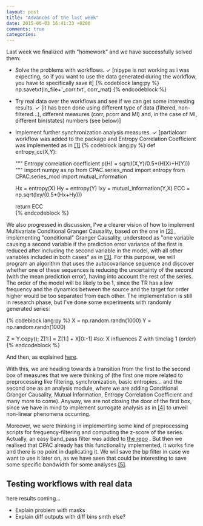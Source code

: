 ```yaml
---
layout: post
title: "Advances of the last week"
date: 2015-06-03 16:41:23 +0200
comments: true
categories: 
---
```


Last week we finalized with "homework" and we have successfully solved them:

- Solve the problems with workflows. ✓ [nipype is not working as i was expecting, so if you want to use the data generated during the workflow, you have to specifically save it] 
{% codeblock lang:py %}
	np.savetxt(in_file+'_corr.txt', corr_mat)
{% endcodeblock %}
- Try real data over the workflows and see if we can get some interesting results. ✓ [it has been done using different type of data (filtered, non-filtered...), different measures (corr, pcorr and MI) and, in the case of MI, different bin(states) numbers (see below)] 
- Implement further synchronization analysis measures.  ✓ [partialcorr workflow was added to the package and Entropy Correlation Coefficient was implemented as in [\[1\]](http://www.futuremedicine.com/doi/abs/10.2217/14622416.7.3.407)
{% codeblock lang:py %}
	def entropy_cc(X,Y): 
    
    """
    Entropy correlation coefficient p(H) = sqrt(I(X,Y)/0.5*(H(X)+H(Y)))
    """
    import numpy as np
    from CPAC.series_mod import entropy
    from CPAC.series_mod import mutual_information
    
    Hx = entropy(X)
    Hy = entropy(Y)
    Ixy = mutual_information(Y,X)
    ECC = np.sqrt(Ixy/(0.5*(Hx+Hy)))
    
    return ECC   
{% endcodeblock %}

We also progressed in discussion, I've a clearer vision of how to implement Multivariate Conditional Granger Causality, based on the one in [\[2\]](http://www.sciencedirect.com/science/article/pii/S0165027013003701) , implementing "conditional" Granger Causality, understood as "one variable causing a second variable if the prediction error variance of the first is reduced after including the second variable in the model, with all other variables included in both cases" as in [\[3\]](http://www.sciencedirect.com/science/article/pii/S0165027008002379). For this purpose, we will program an algorithm that uses the autocovariance sequence and discover whether one of these sequences is reducing the uncertainty of the second (with the mean prediction error), having into account the rest of the series. The order of the model will be likely to be 1, since the TR has a low frequency and the dynamics between the source and the target for order higher would be too separated from each other.
The implementation is still in research phase, but I've done some experiments with randomly generated series:

{% codeblock lang:py %}
X = np.random.randn(1000)
Y = np.random.randn(1000)

Z = Y.copy();
Z[1:] = Z[1:] + X[0:-1] #so: X influences Z with timelag 1 (order)
{% endcodeblock %}

And then, as explained [here](http://www.nld.ds.mpg.de/~timeseries/presentations/granger.py).

With this, we are heading towards a transition from the first to the second box of measures that we were thinking of (the first one more related to preprocessing like filtering, synchronization, basic entropies... and the second one as an analysis module, where we are adding Conditional Granger Causality, Mutual Information, Entropy Correlation Coefficient and many more to come). Anyway, we are not closing the door of the first box, since we have in mind to implement surrogate analysis as in [\[4\]](http://www.sciencedirect.com/science/article/pii/S0167278900000439) to unveil non-linear phenomena occurring.

Moreover, we were thinking in implementing some kind of preprocessing scripts for frequency-filtering and computing the z-score of the series. Actually, an easy band_pass filter was added to [the repo](https://github.com/erramuzpe/C-PAC/blob/series_mod/CPAC/series_mod/utils.py#L409-L427) . But then we realised that CPAC already has this functionality implemented, it works fine and there is no point in duplicating it. We will save the bp filter in case we want to use it later on, as we have seen that could be interesting to save some specific bandwidth for some analyses [\[5\]](http://www.sciencedirect.com/science/article/pii/S1053811910011602). 

## **Testing workflows with real data**

here results coming...

- Explain problem with masks
- Explain diff outputs with diff bins
smth else?

